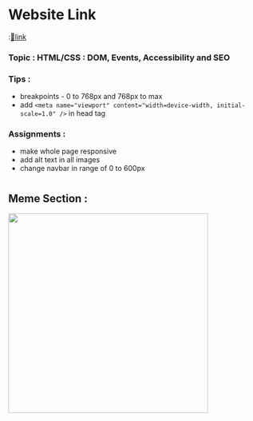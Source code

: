 # Website Link
:[🔗link](https://devs-nest.github.io/frontend-assignments/Day10/)

### Topic : HTML/CSS : DOM, Events, Accessibility and SEO

### Tips :

- breakpoints - 0 to 768px and 768px to max
- add `<meta name="viewport" content="width=device-width, initial-scale=1.0" />` in head tag

### Assignments :

- make whole page responsive
- add alt text in all images
- change navbar in range of 0 to 600px

#

## Meme Section :

<img src='../assets/meme/css_meme.png' width="400"/>

